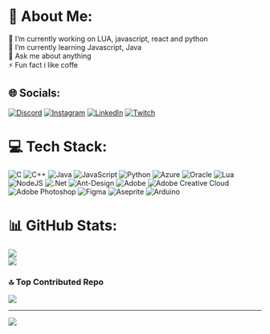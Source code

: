 # 💫 About Me:
🔭 I’m currently working on LUA, javascript, react and python<br>🌱 I’m currently learning Javascript, Java<br>💬 Ask me about anything<br>⚡ Fun fact i like coffe


## 🌐 Socials:
[![Discord](https://img.shields.io/badge/Discord-%237289DA.svg?logo=discord&logoColor=white)](https://discord.gg/milettaaa) [![Instagram](https://img.shields.io/badge/Instagram-%23E4405F.svg?logo=Instagram&logoColor=white)](https://instagram.com/milettaaaw) [![LinkedIn](https://img.shields.io/badge/LinkedIn-%230077B5.svg?logo=linkedin&logoColor=white)](https://www.linkedin.com/in/enzo-miletta-4a1160195/)
[![Twitch](https://img.shields.io/badge/Twitch-%239146FF.svg?logo=Twitch&logoColor=white)](https://twitch.tv/milettaaae) 

# 💻 Tech Stack:
![C](https://img.shields.io/badge/c-%2300599C.svg?style=for-the-badge&logo=c&logoColor=white) ![C++](https://img.shields.io/badge/c++-%2300599C.svg?style=for-the-badge&logo=c%2B%2B&logoColor=white) ![Java](https://img.shields.io/badge/java-%23ED8B00.svg?style=for-the-badge&logo=openjdk&logoColor=white) ![JavaScript](https://img.shields.io/badge/javascript-%23323330.svg?style=for-the-badge&logo=javascript&logoColor=%23F7DF1E) ![Python](https://img.shields.io/badge/python-3670A0?style=for-the-badge&logo=python&logoColor=ffdd54) ![Azure](https://img.shields.io/badge/azure-%230072C6.svg?style=for-the-badge&logo=microsoftazure&logoColor=white) ![Oracle](https://img.shields.io/badge/Oracle-F80000?style=for-the-badge&logo=oracle&logoColor=white) ![Lua](https://img.shields.io/badge/lua-%232C2D72.svg?style=for-the-badge&logo=lua&logoColor=white) ![NodeJS](https://img.shields.io/badge/node.js-6DA55F?style=for-the-badge&logo=node.js&logoColor=white) ![.Net](https://img.shields.io/badge/.NET-5C2D91?style=for-the-badge&logo=.net&logoColor=white) ![Ant-Design](https://img.shields.io/badge/-AntDesign-%230170FE?style=for-the-badge&logo=ant-design&logoColor=white) ![Adobe](https://img.shields.io/badge/adobe-%23FF0000.svg?style=for-the-badge&logo=adobe&logoColor=white) ![Adobe Creative Cloud](https://img.shields.io/badge/Adobe%20Creative%20Cloud-DA1F26.svg?style=for-the-badge&logo=Adobe%20Creative%20Cloud&logoColor=white) ![Adobe Photoshop](https://img.shields.io/badge/adobe%20photoshop-%2331A8FF.svg?style=for-the-badge&logo=adobe%20photoshop&logoColor=white) ![Figma](https://img.shields.io/badge/figma-%23F24E1E.svg?style=for-the-badge&logo=figma&logoColor=white) ![Aseprite](https://img.shields.io/badge/Aseprite-FFFFFF?style=for-the-badge&logo=Aseprite&logoColor=#7D929E) ![Arduino](https://img.shields.io/badge/-Arduino-00979D?style=for-the-badge&logo=Arduino&logoColor=white)
# 📊 GitHub Stats:
![](https://github-readme-stats.vercel.app/api?username=Enzo-Miletta&theme=jolly&hide_border=false&include_all_commits=true&count_private=false)<br/>
![](https://github-readme-streak-stats.herokuapp.com/?user=Enzo-Miletta&theme=jolly&hide_border=false)<br/>

### 🔝 Top Contributed Repo
![](https://github-contributor-stats.vercel.app/api?username=Enzo-Miletta&limit=5&theme=onedark&combine_all_yearly_contributions=true)


---
[![](https://visitcount.itsvg.in/api?id=Enzo-Miletta&icon=3&color=8)](https://visitcount.itsvg.in)

<!-- Proudly created with GPRM ( https://gprm.itsvg.in ) -->
